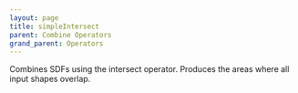 ```yaml
---
layout: page
title: simpleIntersect
parent: Combine Operators
grand_parent: Operators
---
```


Combines SDFs using the intersect operator.
Produces the areas where all input shapes overlap.

